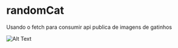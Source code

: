 # randomCat

Usando o fetch para consumir api publica de imagens de gatinhos

![Alt Text](https://github.com/devluanferreira/randomCat/blob/main/cap1.png)
